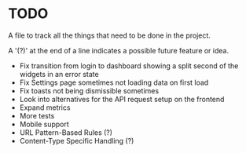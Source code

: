 # TODO

A file to track all the things that need to be done in the project.

A '(?)' at the end of a line indicates a possible future feature or idea.

- Fix transition from login to dashboard showing a split second of the widgets in an error state
- Fix Settings page sometimes not loading data on first load
- Fix toasts not being dismissible sometimes
- Look into alternatives for the API request setup on the frontend
- Expand metrics
- More tests
- Mobile support
- URL Pattern-Based Rules (?)
- Content-Type Specific Handling (?)
